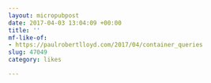 ```yaml
---
layout: micropubpost
date: 2017-04-03 13:04:09 +00:00
title: ''
mf-like-of:
- https://paulrobertlloyd.com/2017/04/container_queries
slug: 47049
category: likes

---
```

